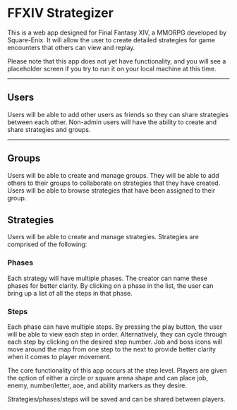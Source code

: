 # FFXIV Strategizer

This is a web app designed for Final Fantasy XIV, a MMORPG developed by Square-Enix. It will allow the user to create detailed strategies for game encounters that others can view and replay.

Please note that this app does not yet have functionality, and you will see a placeholder screen if you try to run it on your local machine at this time.

---

## Users

Users will be able to add other users as friends so they can share strategies between each other. Non-admin users will have the ability to create and share strategies and groups.

---

## Groups

Users will be able to create and manage groups. They will be able to add others to their groups to collaborate on strategies that they have created. Users will be able to browse strategies that have been assigned to their group.

## Strategies

Users will be able to create and manage strategies. Strategies are comprised of the following:

### Phases

Each strategy will have multiple phases. The creator can name these phases for better clarity. By clicking on a phase in the list, the user can bring up a list of all the steps in that phase.

### Steps

Each phase can have multiple steps. By pressing the play button, the user will be able to view each step in order. Alternatively, they can cycle through each step by clicking on the desired step number. Job and boss icons will move around the map from one step to the next to provide better clarity when it comes to player movement.

The core functionality of this app occurs at the step level. Players are given the option of either a circle or square arena shape and can place job, enemy, number/letter, aoe, and ability markers as they desire.

Strategies/phases/steps will be saved and can be shared between players.